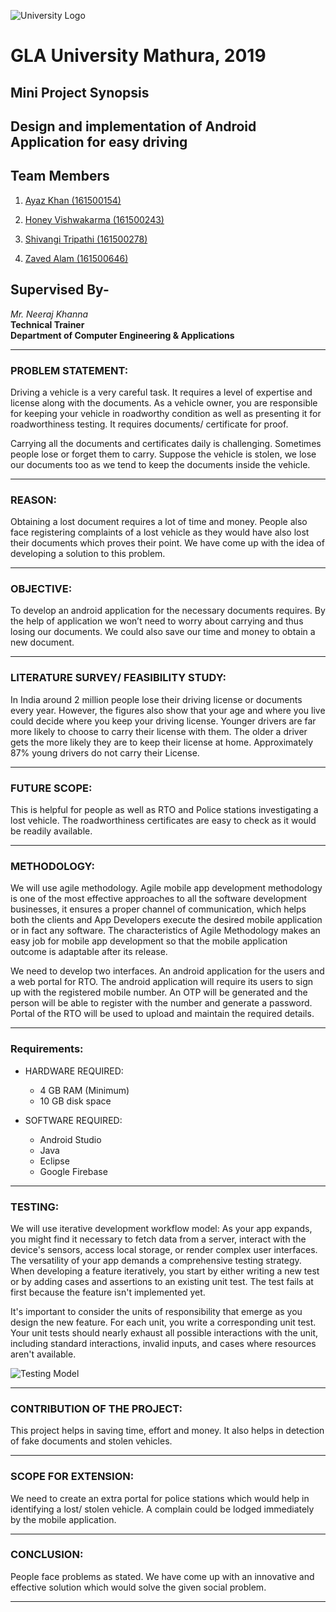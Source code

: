 ![University Logo](https://github.com/zaved810/Design-and-Implementation-of-Android-Application-for-easy-driving/blob/master/images/uni_logo.png)
# GLA University Mathura, 2019
## Mini Project Synopsis
## Design and implementation of Android Application for easy driving
## Team Members
1. [Ayaz Khan (161500154)](https://gtihub.com/Ayaz5426)

2. [Honey Vishwakarma (161500243)](https://github.com/VHoney)

3. [Shivangi Tripathi (161500278)](https://github.com/shivangitripathi)  

4. [Zaved Alam (161500646)](https://github.com/zaved810)

## Supervised By-
_Mr. Neeraj Khanna_  
**Technical Trainer**  
**Department of Computer Engineering & Applications**  


___

### PROBLEM STATEMENT:



 Driving a vehicle is a very careful task. It requires a level of expertise and license along with the documents. As a vehicle owner, you are responsible for keeping your vehicle in roadworthy condition as well as presenting it for roadworthiness testing. It requires documents/ certificate for proof. 
 
  Carrying all the documents and certificates daily is challenging. Sometimes people lose or forget them to carry. Suppose the vehicle is stolen, we lose our documents too as we tend to keep the documents inside the vehicle.
  
  
  
  ___
  
  
  
### REASON:



 Obtaining a lost document requires a lot of time and money. People also face registering complaints of a lost vehicle as they would have also lost their documents which proves their point. We have come up with the idea of developing a solution to this problem. 



___

### OBJECTIVE:



 To develop an android application for the necessary documents requires. By the help of application we won’t need to worry about carrying and thus losing our documents. We could also save our time and money to obtain a new document.



___

### LITERATURE SURVEY/ FEASIBILITY STUDY:



 In India around 2 million people lose their driving license or documents every year. However, the figures also show that your age and where you live could decide where you keep your driving license. Younger drivers are far more likely to choose to carry their license with them. The older a driver gets the more likely they are to keep their license at home. Approximately 87% young drivers do not carry their License. 
 
 
 
___

### FUTURE SCOPE:



 This is helpful for people as well as RTO and Police stations investigating a lost vehicle. The roadworthiness certificates are easy to check as it would be readily available. 



___

### METHODOLOGY:



 We will use agile methodology. Agile mobile app development methodology is one of the most effective approaches to all the software development businesses, it ensures a proper channel of communication, which helps both the clients and App Developers execute the desired mobile application or in fact any software. The characteristics of Agile Methodology makes an easy job for mobile app development so that the mobile application outcome is adaptable after its release.
 
 We need to develop two interfaces. An android application for the users and a web portal for RTO. The android application will require its users to sign up with the registered mobile number. An OTP will be generated and the person will be able to register with the number and generate a password. Portal of the RTO will be used to upload and maintain the required details.



___

### Requirements:



 * HARDWARE REQUIRED:
   * 4 GB RAM (Minimum)
   * 10 GB disk space

 * SOFTWARE REQUIRED:
   * Android Studio
   * Java
   * Eclipse
   * Google Firebase



___

### TESTING:



 We will use iterative development workflow model:
As your app expands, you might find it necessary to fetch data from a server, interact with the device's sensors, access local storage, or render complex user interfaces. The versatility of your app demands a comprehensive testing strategy. When developing a feature iteratively, you start by either writing a new test or by adding cases and assertions to an existing unit test. The test fails at first because the feature isn't implemented yet.

 It's important to consider the units of responsibility that emerge as you design the new feature. For each unit, you write a corresponding unit test. Your unit tests should nearly exhaust all possible interactions with the unit, including standard interactions, invalid inputs, and cases where resources aren't available.

 ![Testing Model](https://github.com/zaved810/Design-and-Implementation-of-Android-Application-for-easy-driving/blob/master/images/testing.png)
 
 
 
___

### CONTRIBUTION OF THE PROJECT:



 This project helps in saving time, effort and money. It also helps in detection of fake documents and stolen vehicles.



___

### SCOPE FOR EXTENSION:



 We need to create an extra portal for police stations which would help in identifying a lost/ stolen vehicle. A complain could be lodged immediately by the mobile application. 



___

### CONCLUSION:



 People face problems as stated. We have come up with an innovative and effective solution which would solve the given social problem.
 

___



